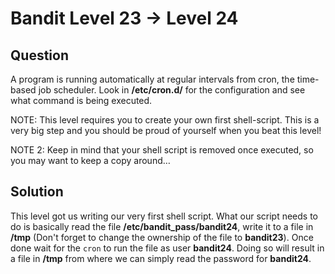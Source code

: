 # Bandit Level 23 → Level 24


## Question
A program is running automatically at regular intervals from cron, the time-based job scheduler. Look in **/etc/cron.d/** for the configuration and see what command is being executed.


NOTE: This level requires you to create your own first shell-script. This is a very big step and you should be proud of yourself when you beat this level!

NOTE 2: Keep in mind that your shell script is removed once executed, so you may want to keep a copy around…


## Solution
This level got us writing our very first shell script. What our script needs to do is basically read the file **/etc/bandit_pass/bandit24**, write it to a file in **/tmp** (Don't forget to change the ownership of the file to **bandit23**).
Once done wait for the `cron` to run the file as user **bandit24**. Doing so will result in a file in **/tmp** from where we can simply read the password for **bandit24**.
